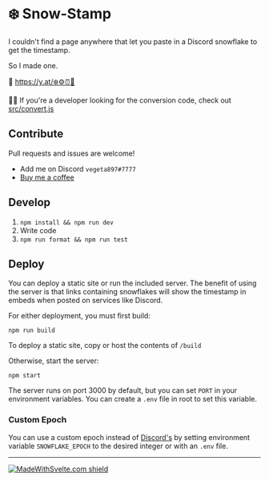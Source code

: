 # ❄️ Snow-Stamp

I couldn't find a page anywhere that let you paste in a Discord snowflake to get the timestamp.

So I made one.

🔗 https://y.at/❄️⚙️⏰👏

👩‍💻 If you're a developer looking for the conversion code, check out [src/convert.js](src/convert.js)

## Contribute

Pull requests and issues are welcome!

- Add me on Discord `vegeta897#7777`
- [Buy me a coffee](https://www.buymeacoffee.com/vegeta897)

## Develop

1. `npm install && npm run dev`
2. Write code
3. `npm run format && npm run test`

## Deploy

You can deploy a static site or run the included server. The benefit of using the server is that links containing snowflakes will show the timestamp in embeds when posted on services like Discord.

For either deployment, you must first build:

`npm run build`

To deploy a static site, copy or host the contents of `/build`

Otherwise, start the server:

`npm start`

The server runs on port 3000 by default, but you can set `PORT` in your environment variables. You can create a `.env` file in root to set this variable.

### Custom Epoch

You can use a custom epoch instead of [Discord's](https://discord.com/developers/docs/reference#snowflakes) by setting environment variable `SNOWFLAKE_EPOCH` to the desired integer or with an `.env` file.

---

[![MadeWithSvelte.com shield](https://madewithsvelte.com/storage/repo-shields/3155-shield.svg)](https://madewithsvelte.com/p/snow-stamp/shield-link)
